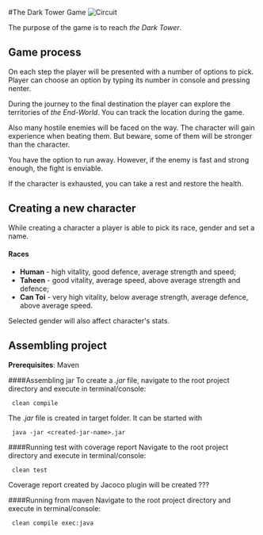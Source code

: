 #The Dark Tower Game
![Circuit](https://3.bp.blogspot.com/-ULVtURDREV8/V8vq5WPSNfI/AAAAAAAAcHw/cGUKAZWIRzgzgTSSaRk0dAQbH6twybY1ACLcB/s1600/_the%2Bdark%2Btower.gif)

The purpose of the game is to reach _the Dark Tower_.

## Game process
On each step the player will be presented with a number of options to pick. Player can choose an option by typing its number in console and pressing nenter.

During the journey to the final destination the player can explore the territories of _the End-World_.
You can track the location during the game.

Also many hostile enemies will be faced on the way. The character will gain experience when beating them.
But beware, some of them will be stronger than the character. 
 
You have the option to run away. However, if the enemy is fast and strong enough, the fight is enviable.
 
If the character is exhausted, you can take a rest and restore the health. 
  
## Creating a new character
While creating a character a player is able to pick its race, gender and set a name. 

#### Races
- **Human** - high vitality, good defence, average strength and speed; 
- **Taheen** - good vitality, average speed, above average strength and defence;
- **Can Toi** - very high vitality, below average strength, average defence, above average speed.
 
Selected gender will also affect character's stats.

## Assembling project

**Prerequisites**: Maven

####Assembling jar
To create a _.jar_ file, navigate to the root project directory and execute in terminal/console:

     clean compile
     
The _.jar_ file is created in target folder. It can be started with

     java -jar <created-jar-name>.jar

####Running test with coverage report
Navigate to the root project directory and execute in terminal/console:

     clean test
     
Coverage report created by Jacoco plugin will be created      ???

####Running from maven
Navigate to the root project directory and execute in terminal/console:

     clean compile exec:java
